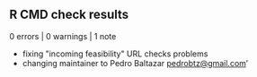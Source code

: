 ## R CMD check results

0 errors | 0 warnings | 1 note

* fixing "incoming feasibility" URL checks problems
* changing maintainer to Pedro Baltazar <pedrobtz@gmail.com>’
